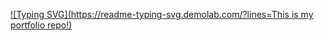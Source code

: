 
[![Typing SVG](https://readme-typing-svg.demolab.com/?lines=This is my portfolio repo!)](https://git.io/typing-svg)
